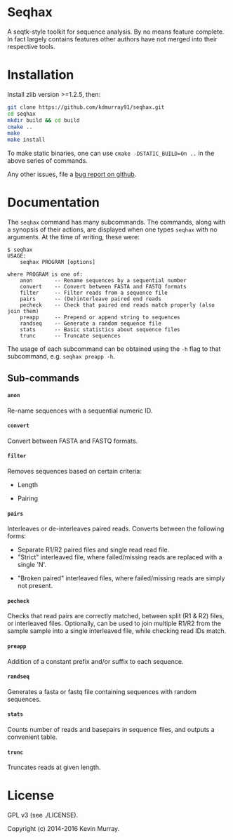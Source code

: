 Seqhax
======

A seqtk-style toolkit for sequence analysis. By no means feature complete. In
fact largely contains features other authors have not merged into their
respective tools.

Installation
============

Install zlib version >=1.2.5, then:

```bash
git clone https://github.com/kdmurray91/seqhax.git
cd seqhax
mkdir build && cd build
cmake ..
make
make install
```

To make static binaries, one can use `cmake -DSTATIC_BUILD=On ..` in the above series of commands.

Any other issues, file a [bug report on github](https://github.com/kdmurray91/seqhax/issues).

Documentation
=============

The `seqhax` command has many subcommands. The commands, along with a synopsis
of their actions, are displayed when one types `seqhax` with no arguments. 
At the time of writing, these were:

```
$ seqhax
USAGE:
    seqhax PROGRAM [options]

where PROGRAM is one of:
    anon       -- Rename sequences by a sequential number
    convert    -- Convert between FASTA and FASTQ formats
    filter     -- Filter reads from a sequence file
    pairs      -- (De)interleave paired end reads
    pecheck    -- Check that paired end reads match properly (also join them)
    preapp     -- Prepend or append string to sequences
    randseq    -- Generate a random sequence file
    stats      -- Basic statistics about sequence files
    trunc      -- Truncate sequences
```

The usage of each subcommand can be obtained using the `-h` flag to that
subcommand, e.g. `seqhax preapp -h`.


## Sub-commands


#### `anon`

Re-name sequences with a sequential numeric ID.


#### `convert`

Convert between FASTA and FASTQ formats.


#### `filter`

Removes sequences based on certain criteria:

- Length
* Pairing


#### `pairs`

Interleaves or de-interleaves paired reads. Converts between the following
forms:

- Separate R1/R2 paired files and single read read file.
- "Strict" interleaved file, where failed/missing reads are replaced with a
  single 'N'.
* "Broken paired" interleaved files, where failed/missing reads are simply not
  present.

#### `pecheck`

Checks that read pairs are correctly matched, between split (R1 & R2) files, or
interleaved files. Optionally, can be used to join multiple R1/R2 from the
sample sample into a single interleaved file, while checking read IDs match.

#### `preapp`

Addition of a constant prefix and/or suffix to each sequence.


#### `randseq`

Generates a fasta or fastq file containing sequences with random sequences.


#### `stats`

Counts number of reads and basepairs in sequence files, and outputs a
convenient table.


#### `trunc`

Truncates reads at given length.


# License

GPL v3 (see ./LICENSE).

Copyright (c) 2014-2016 Kevin Murray.
